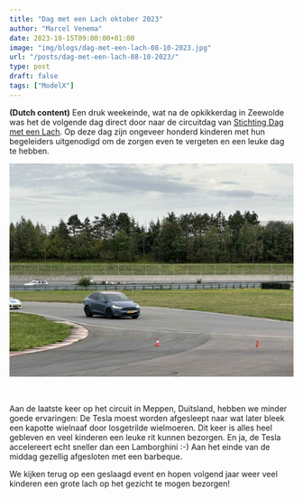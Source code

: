 ```yaml
---
title: "Dag met een Lach oktober 2023"
author: "Marcel Venema"
date: 2023-10-15T09:00:00+01:00
image: "img/blogs/dag-met-een-lach-08-10-2023.jpg"
url: "/posts/dag-met-een-lach-08-10-2023/"
type: post
draft: false
tags: ["ModelX"]  
---
```

**(Dutch content)** Een druk weekeinde, wat na de opkikkerdag in Zeewolde was het de volgende dag direct door naar de circuitdag van [Stichting Dag met een Lach](https://dagmeteenlach.nl). Op deze dag zijn ongeveer honderd kinderen met hun begeleiders uitgenodigd om de zorgen even te vergeten en een leuke dag te hebben. 

<!--more-->

![image](dmel0810-01.jpg)

&nbsp;  

Aan de laatste keer op het circuit in Meppen, Duitsland, hebben we minder goede ervaringen: De Tesla moest worden afgesleept naar wat later bleek een kapotte wielnaaf door losgetrilde wielmoeren. Dit keer is alles heel gebleven en veel kinderen een leuke rit kunnen bezorgen. En ja, de Tesla accelereert echt sneller dan een Lamborghini :-) Aan het einde van de middag gezellig afgesloten met een barbeque.




We kijken terug op een geslaagd event en hopen volgend jaar weer veel kinderen een grote lach op het gezicht te mogen bezorgen!  
